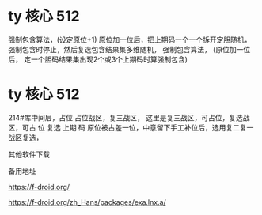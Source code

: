 # ty  核心   512

强制包含算法，(设定原位+1)
原位加一位后，把上期码一个一个拆开定胆随机，强制包含时停止，然后复选包含结果集多维随机，
强制包含算法， (原位加一位后，   定一个胆码结果集出现2个或3个上期码时算强制包含)

# ty  核心   512
214#库中间层，占位
占位战区，复三战区，
这里是复三战区，可占位，复选战区，可占 位
复选
上期
码
原位被占差一位，中意留下手工补位后，选用复二复一战区复选，

其他软件下载

备用地址

https://f-droid.org/


https://f-droid.org/zh_Hans/packages/exa.lnx.a/










